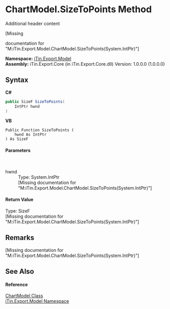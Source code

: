 # ChartModel.SizeToPoints Method 
Additional header content 

\[Missing <summary> documentation for "M:iTin.Export.Model.ChartModel.SizeToPoints(System.IntPtr)"\]

**Namespace:**&nbsp;<a href="ef57ffcc-e95e-b212-5a46-9aa6f5a3511f">iTin.Export.Model</a><br />**Assembly:**&nbsp;iTin.Export.Core (in iTin.Export.Core.dll) Version: 1.0.0.0 (1.0.0.0)

## Syntax

**C#**<br />
``` C#
public SizeF SizeToPoints(
	IntPtr hwnd
)
```

**VB**<br />
``` VB
Public Function SizeToPoints ( 
	hwnd As IntPtr
) As SizeF
```


#### Parameters
&nbsp;<dl><dt>hwnd</dt><dd>Type: System.IntPtr<br />\[Missing <param name="hwnd"/> documentation for "M:iTin.Export.Model.ChartModel.SizeToPoints(System.IntPtr)"\]</dd></dl>

#### Return Value
Type: SizeF<br />\[Missing <returns> documentation for "M:iTin.Export.Model.ChartModel.SizeToPoints(System.IntPtr)"\]

## Remarks
\[Missing <remarks> documentation for "M:iTin.Export.Model.ChartModel.SizeToPoints(System.IntPtr)"\]

## See Also


#### Reference
<a href="a8ddbbae-39bf-79b5-58c6-02bf57059871">ChartModel Class</a><br /><a href="ef57ffcc-e95e-b212-5a46-9aa6f5a3511f">iTin.Export.Model Namespace</a><br />